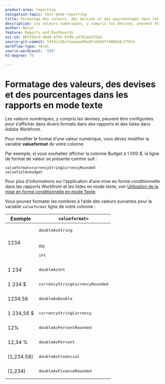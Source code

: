 ```yaml
---
product-area: reporting
navigation-topic: text-mode-reporting
title: Formatage des valeurs, des devises et des pourcentages dans les rapports en mode texte
description: Les valeurs numériques, y compris les devises, peuvent être configurées pour s’afficher dans divers formats dans des rapports et des listes dans Adobe Workfront.
author: Nolan
feature: Reports and Dashboards
exl-id: 965f5dcd-4844-4792-9fd0-a47814a325a4
source-git-commit: 54f4c136cfaaaaaa90a4fc64d3ffd06816cff9cb
workflow-type: tm+mt
source-wordcount: '154'
ht-degree: 7%

---
```


# Formatage des valeurs, des devises et des pourcentages dans les rapports en mode texte

Les valeurs numériques, y compris les devises, peuvent être configurées pour s’afficher dans divers formats dans des rapports et des listes dans Adobe Workfront.

Pour modifier le format d’une valeur numérique, vous devez modifier la variable **valueformat** de votre colonne.

Par exemple, si vous souhaitez afficher la colonne Budget à 1 000 $, la ligne de format de valeur se présente comme suit :

```
valueformat=currencyStringCurrencyRounded
valuefield=budget
```

Pour plus d’informations sur l’application d’une mise en forme conditionnelle dans les rapports Workfront et les listes en mode texte, voir [Utilisation de la mise en forme conditionnelle en mode Texte](../../../reports-and-dashboards/reports/text-mode/use-conditional-formatting-text-mode.md).

Vous pouvez formater les nombres à l’aide des valeurs suivantes pour la variable `valueformat` ligne de votre colonne :

| Exemple | `valueformat=` |
|---|---|
| 1234 | <pre>doubleAsString</pre> <br>ou <br><pre>int</pre> |
| 1 234 | <pre>doubleAsInt</pre> |
| 1 234 $ | <pre>currencyStringCurrencyRounded</pre> |
| 1234.56 | <pre>doubleAsDouble</pre> |
| 1 234,56 $ | <pre>currencyStringCurrency</pre> |
| 12% | <pre>doubleAsPercentRounded</pre> |
| 12,34 % | <pre>doubleAsPercent</pre> |
| (1,234.56) | <pre>doubleAsFinancial</pre> |
| (1,234) | <pre>doubleAsFinanceRounded</pre> |
